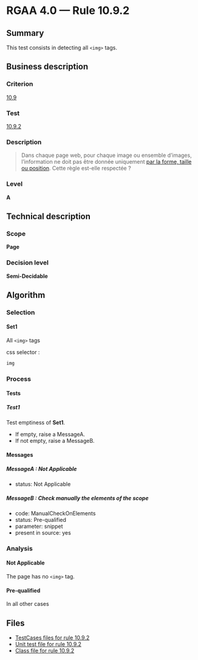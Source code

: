 # RGAA 4.0 — Rule 10.9.2

## Summary

This test consists in detecting all `<img>` tags.

## Business description

### Criterion

[10.9](https://www.numerique.gouv.fr/publications/rgaa-accessibilite/methode/criteres/#crit-10-9)

### Test

[10.9.2](https://www.numerique.gouv.fr/publications/rgaa-accessibilite/methode/criteres/#test-10-9-2)

### Description

> Dans chaque page web, pour chaque image ou ensemble d’images, l’information ne doit pas être donnée uniquement [par la forme, taille ou position](https://www.numerique.gouv.fr/publications/rgaa-accessibilite/methode/glossaire/#indication-donnee-par-la-forme-la-taille-ou-la-position). Cette règle est-elle respectée ?

### Level

**A**


## Technical description

### Scope

**Page**

### Decision level

**Semi-Decidable**


## Algorithm

### Selection

#### Set1

All `<img>` tags
  
css selector :
```css
img
```

### Process

#### Tests

##### Test1

Test emptiness of **Set1**. 
- If empty, raise a MessageA.
- If not empty, raise a MessageB.

#### Messages 

##### MessageA : Not Applicable

- status: Not Applicable

##### MessageB : Check manually the elements of the scope

- code: ManualCheckOnElements
- status: Pre-qualified
- parameter: snippet
- present in source: yes

### Analysis

#### Not Applicable

The page has no `<img>` tag.

#### Pre-qualified

In all other cases


## Files

- [TestCases files for rule 10.9.2](https://gitlab.com/asqatasun/Asqatasun/-/tree/master/rules/rules-rgaa4.0/src/test/resources/testcases/rgaa40/Rgaa40Rule100902/)
- [Unit test file for rule 10.9.2](https://gitlab.com/asqatasun/Asqatasun/-/blob/master/rules/rules-rgaa4.0/src/test/java/org/asqatasun/rules/rgaa40/Rgaa40Rule100902Test.java)
- [Class file for rule 10.9.2](https://gitlab.com/asqatasun/Asqatasun/-/blob/master/rules/rules-rgaa4.0/src/main/java/org/asqatasun/rules/rgaa40/Rgaa40Rule100902.java)
